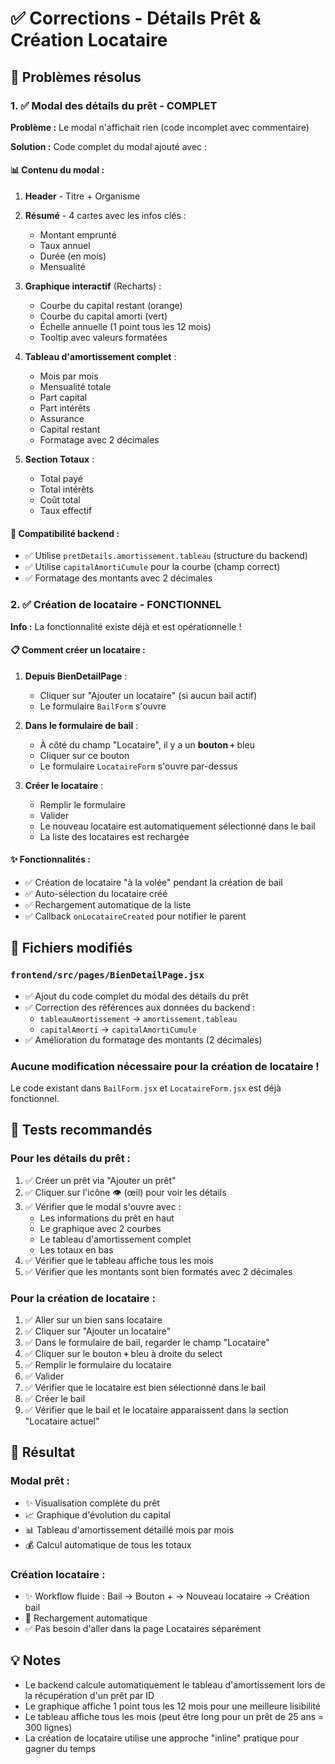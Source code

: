 # ✅ Corrections - Détails Prêt & Création Locataire

## 🔧 Problèmes résolus

### 1. ✅ Modal des détails du prêt - COMPLET

**Problème :** Le modal n'affichait rien (code incomplet avec commentaire)

**Solution :** Code complet du modal ajouté avec :

#### 📊 Contenu du modal :
1. **Header** - Titre + Organisme
2. **Résumé** - 4 cartes avec les infos clés :
   - Montant emprunté
   - Taux annuel
   - Durée (en mois)
   - Mensualité

3. **Graphique interactif** (Recharts) :
   - Courbe du capital restant (orange)
   - Courbe du capital amorti (vert)
   - Échelle annuelle (1 point tous les 12 mois)
   - Tooltip avec valeurs formatées

4. **Tableau d'amortissement complet** :
   - Mois par mois
   - Mensualité totale
   - Part capital
   - Part intérêts
   - Assurance
   - Capital restant
   - Formatage avec 2 décimales

5. **Section Totaux** :
   - Total payé
   - Total intérêts
   - Coût total
   - Taux effectif

#### 🔗 Compatibilité backend :
- ✅ Utilise `pretDetails.amortissement.tableau` (structure du backend)
- ✅ Utilise `capitalAmortiCumule` pour la courbe (champ correct)
- ✅ Formatage des montants avec 2 décimales

### 2. ✅ Création de locataire - FONCTIONNEL

**Info :** La fonctionnalité existe déjà et est opérationnelle !

#### 📋 Comment créer un locataire :

1. **Depuis BienDetailPage** :
   - Cliquer sur "Ajouter un locataire" (si aucun bail actif)
   - Le formulaire `BailForm` s'ouvre

2. **Dans le formulaire de bail** :
   - À côté du champ "Locataire", il y a un **bouton `+`** bleu
   - Cliquer sur ce bouton
   - Le formulaire `LocataireForm` s'ouvre par-dessus

3. **Créer le locataire** :
   - Remplir le formulaire
   - Valider
   - Le nouveau locataire est automatiquement sélectionné dans le bail
   - La liste des locataires est rechargée

#### ✨ Fonctionnalités :
- ✅ Création de locataire "à la volée" pendant la création de bail
- ✅ Auto-sélection du locataire créé
- ✅ Rechargement automatique de la liste
- ✅ Callback `onLocataireCreated` pour notifier le parent

## 📝 Fichiers modifiés

### `frontend/src/pages/BienDetailPage.jsx`
- ✅ Ajout du code complet du modal des détails du prêt
- ✅ Correction des références aux données du backend :
  - `tableauAmortissement` → `amortissement.tableau`
  - `capitalAmorti` → `capitalAmortiCumule`
- ✅ Amélioration du formatage des montants (2 décimales)

### Aucune modification nécessaire pour la création de locataire !
Le code existant dans `BailForm.jsx` et `LocataireForm.jsx` est déjà fonctionnel.

## 🧪 Tests recommandés

### Pour les détails du prêt :
1. ✅ Créer un prêt via "Ajouter un prêt"
2. ✅ Cliquer sur l'icône 👁️ (œil) pour voir les détails
3. ✅ Vérifier que le modal s'ouvre avec :
   - Les informations du prêt en haut
   - Le graphique avec 2 courbes
   - Le tableau d'amortissement complet
   - Les totaux en bas
4. ✅ Vérifier que le tableau affiche tous les mois
5. ✅ Vérifier que les montants sont bien formatés avec 2 décimales

### Pour la création de locataire :
1. ✅ Aller sur un bien sans locataire
2. ✅ Cliquer sur "Ajouter un locataire"
3. ✅ Dans le formulaire de bail, regarder le champ "Locataire"
4. ✅ Cliquer sur le bouton **`+`** bleu à droite du select
5. ✅ Remplir le formulaire du locataire
6. ✅ Valider
7. ✅ Vérifier que le locataire est bien sélectionné dans le bail
8. ✅ Créer le bail
9. ✅ Vérifier que le bail et le locataire apparaissent dans la section "Locataire actuel"

## 🎯 Résultat

### Modal prêt :
- ✨ Visualisation complète du prêt
- 📈 Graphique d'évolution du capital
- 📊 Tableau d'amortissement détaillé mois par mois
- 💰 Calcul automatique de tous les totaux

### Création locataire :
- ✨ Workflow fluide : Bail → Bouton + → Nouveau locataire → Création bail
- 🔄 Rechargement automatique
- ✅ Pas besoin d'aller dans la page Locataires séparément

## 💡 Notes

- Le backend calcule automatiquement le tableau d'amortissement lors de la récupération d'un prêt par ID
- Le graphique affiche 1 point tous les 12 mois pour une meilleure lisibilité
- Le tableau affiche tous les mois (peut être long pour un prêt de 25 ans = 300 lignes)
- La création de locataire utilise une approche "inline" pratique pour gagner du temps
